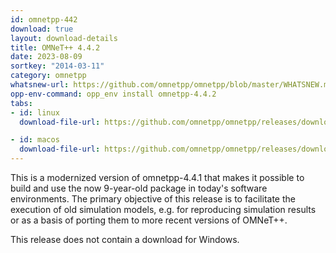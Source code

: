```yaml
---
id: omnetpp-442
download: true
layout: download-details
title: OMNeT++ 4.4.2
date: 2023-08-09
sortkey: "2014-03-11"
category: omnetpp
whatsnew-url: https://github.com/omnetpp/omnetpp/blob/master/WHATSNEW.md#omnet-442-august-2023
opp-env-command: opp_env install omnetpp-4.4.2
tabs:
- id: linux
  download-file-url: https://github.com/omnetpp/omnetpp/releases/download/omnetpp-4.4.2/omnetpp-4.4.2-src.tgz

- id: macos
  download-file-url: https://github.com/omnetpp/omnetpp/releases/download/omnetpp-4.4.2/omnetpp-4.4.2-src.tgz
---
```


This is a modernized version of omnetpp-4.4.1 that makes it possible to build and use the now 9-year-old package in today's software environments. The primary objective of this release is to facilitate the execution of old simulation models, e.g. for reproducing simulation results or as a basis of porting them to more recent versions of OMNeT++.

This release does not contain a download for Windows.
